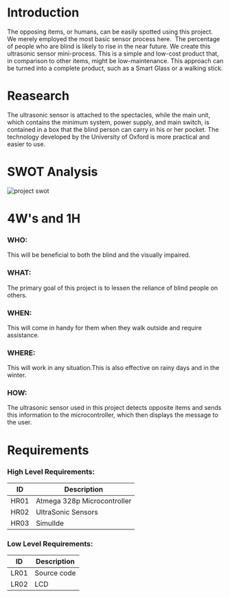 # Introduction
The opposing items, or humans, can be easily spotted using this project. We merely employed the most basic sensor process here.  The percentage of people who are blind is likely to rise in the near future. We create this ultrasonic sensor mini-process. This is a simple and low-cost product that, in comparison to other items, might be low-maintenance. This approach can be turned into a complete product, such as a Smart Glass or a walking stick.

# Reasearch
The ultrasonic sensor is attached to the spectacles, while the main unit, which contains the minimum system, power supply, and main switch, is contained in a box that the blind person can carry in his or her pocket. The technology developed by the University of Oxford is more practical and easier to use.

# SWOT Analysis
![project swot](https://user-images.githubusercontent.com/98818208/155714627-6feb7262-9a18-4f7c-8bc1-e173068c6cfb.jpg)


# 4W's and 1H
### WHO:
This will be beneficial to both the blind and the visually impaired.
### WHAT:
The primary goal of this project is to lessen the reliance of blind people on others.
### WHEN:
This will come in handy for them when they walk outside and require assistance.
### WHERE:
This will work in any situation.This is also effective on rainy days and in the winter.
### HOW:
The ultrasonic sensor used in this project detects opposite items and sends this information to the microcontroller, which then displays the message to the user.

# Requirements
### High Level Requirements:
| ID | Description |
 |----| ------------------ | 
 | HR01 | Atmega 328p Microcontroller|
  | HR02 | UltraSonic Sensors |
  |HR03|SimulIde|
### Low Level Requirements:
 | ID | Description | 
 | -- | ---------------- | 
 | LR01 | Source code | 
 | LR02 | LCD | 